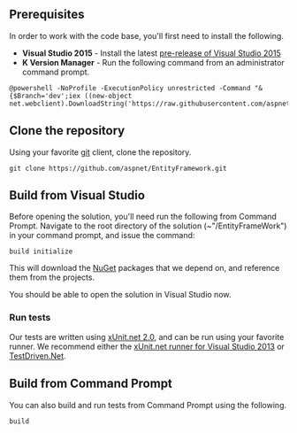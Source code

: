## Prerequisites
In order to work with the code base, you'll first need to install the following.

* **Visual Studio 2015** - Install the latest [pre-release of Visual Studio 2015](http://www.visualstudio.com/en-us/downloads/visual-studio-2015-downloads-vs)
* **K Version Manager** - Run the following command from an administrator command prompt.
```Batchfile
@powershell -NoProfile -ExecutionPolicy unrestricted -Command "&{$Branch='dev';iex ((new-object net.webclient).DownloadString('https://raw.githubusercontent.com/aspnet/Home/release/kvminstall.ps1'))}"
```

## Clone the repository
Using your favorite [git](http://git-scm.com/) client, clone the repository.

``` Batchfile
git clone https://github.com/aspnet/EntityFramework.git
```

## Build from Visual Studio
Before opening the solution, you'll need run the following from Command Prompt.
Navigate to the root directory of the solution (~"/EntityFrameWork") in your command prompt, and issue the command:

``` Batchfile
build initialize
```

This will download the [NuGet](http://www.nuget.org/) packages that we depend on, and reference them from the projects.

You should be able to open the solution in Visual Studio now.

### Run tests

Our tests are written using [xUnit.net 2.0](https://github.com/xunit/xunit), and can be run using your favorite runner. We recommend either the [xUnit.net runner for Visual Studio 2013](http://visualstudiogallery.msdn.microsoft.com/463c5987-f82b-46c8-a97e-b1cde42b9099) or [TestDriven.Net](http://www.testdriven.net/).

## Build from Command Prompt
You can also build and run tests from Command Prompt using the following.
``` Batchfile
build
```